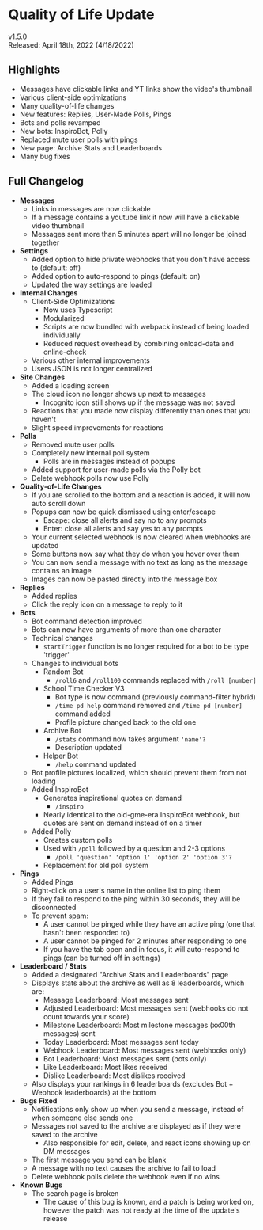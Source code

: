 # Quality of Life Update

v1.5.0  
Released: April 18th, 2022 (4/18/2022)

## Highlights

- Messages have clickable links and YT links show the video's thumbnail
- Various client-side optimizations
- Many quality-of-life changes
- New features: Replies, User-Made Polls, Pings
- Bots and polls revamped
- New bots: InspiroBot, Polly
- Replaced mute user polls with pings
- New page: Archive Stats and Leaderboards
- Many bug fixes

## Full Changelog

- **Messages**
  - Links in messages are now clickable
  - If a message contains a youtube link it now will have a clickable video thumbnail
  - Messages sent more than 5 minutes apart will no longer be joined together
- **Settings**
  - Added option to hide private webhooks that you don't have access to (default: off)
  - Added option to auto-respond to pings (default: on)
  - Updated the way settings are loaded
- **Internal Changes**
  - Client-Side Optimizations
    - Now uses Typescript
    - Modularized
    - Scripts are now bundled with webpack instead of being loaded individually
    - Reduced request overhead by combining onload-data and online-check
  - Various other internal improvements
  - Users JSON is not longer centralized
- **Site Changes**
  - Added a loading screen
  - The cloud icon no longer shows up next to messages
    - Incognito icon still shows up if the message was not saved
  - Reactions that you made now display differently than ones that you haven't
  - Slight speed improvements for reactions
- **Polls**
  - Removed mute user polls
  - Completely new internal poll system
    - Polls are in messages instead of popups
  - Added support for user-made polls via the Polly bot
  - Delete webhook polls now use Polly
- **Quality-of-Life Changes**
  - If you are scrolled to the bottom and a reaction is added, it will now auto scroll down
  - Popups can now be quick dismissed using enter/escape
    - Escape: close all alerts and say no to any prompts
    - Enter: close all alerts and say yes to any prompts
  - Your current selected webhook is now cleared when webhooks are updated
  - Some buttons now say what they do when you hover over them
  - You can now send a message with no text as long as the message contains an image
  - Images can now be pasted directly into the message box
- **Replies**
  - Added replies
  - Click the reply icon on a message to reply to it
- **Bots**
  - Bot command detection improved
  - Bots can now have arguments of more than one character
  - Technical changes
    - `startTrigger` function is no longer required for a bot to be type 'trigger'
  - Changes to individual bots
    - Random Bot
      - `/roll6` and `/roll100` commands replaced with `/roll [number]`
    - School Time Checker V3
      - Bot type is now command (previously command-filter hybrid)
      - `/time pd help` command removed and `/time pd [number]` command added
      - Profile picture changed back to the old one
    - Archive Bot
      - `/stats` command now takes argument `'name'?`
      - Description updated
    - Helper Bot
      - `/help` command updated
  - Bot profile pictures localized, which should prevent them from not loading
  - Added InspiroBot
    - Generates inspirational quotes on demand
      - `/inspiro`
    - Nearly identical to the old-gme-era InspiroBot webhook, but quotes are sent on demand instead of on a timer
  - Added Polly
    - Creates custom polls
    - Used with `/poll` followed by a question and 2-3 options
      - `/poll 'question' 'option 1' 'option 2' 'option 3'?`
    - Replacement for old poll system
- **Pings**
  - Added Pings
  - Right-click on a user's name in the online list to ping them
  - If they fail to respond to the ping within 30 seconds, they will be disconnected
  - To prevent spam:
    - A user cannot be pinged while they have an active ping (one that hasn't been responded to)
    - A user cannot be pinged for 2 minutes after responding to one
    - If you have the tab open and in focus, it will auto-respond to pings (can be turned off in settings)
- **Leaderboard / Stats**
  - Added a designated "Archive Stats and Leaderboards" page
  - Displays stats about the archive as well as 8 leaderboards, which are:
    - Message Leaderboard: Most messages sent
    - Adjusted Leaderboard: Most messages sent (webhooks do not count towards your score)
    - Milestone Leaderboard: Most milestone messages (xx00th messages) sent
    - Today Leaderboard: Most messages sent today
    - Webhook Leaderboard: Most messages sent (webhooks only)
    - Bot Leaderboard: Most messages sent (bots only)
    - Like Leaderboard: Most likes received
    - Dislike Leaderboard: Most dislikes received
  - Also displays your rankings in 6 leaderboards (excludes Bot + Webhook leaderboards) at the bottom
- **Bugs Fixed**
  - Notifications only show up when you send a message, instead of when someone else sends one
  - Messages not saved to the archive are displayed as if they were saved to the archive
    - Also responsible for edit, delete, and react icons showing up on DM messages
  - The first message you send can be blank
  - A message with no text causes the archive to fail to load
  - Delete webhook polls delete the webhook even if no wins
- **Known Bugs**
  - The search page is broken
    - The cause of this bug is known, and a patch is being worked on, however the patch was not ready at the time of the update's release
